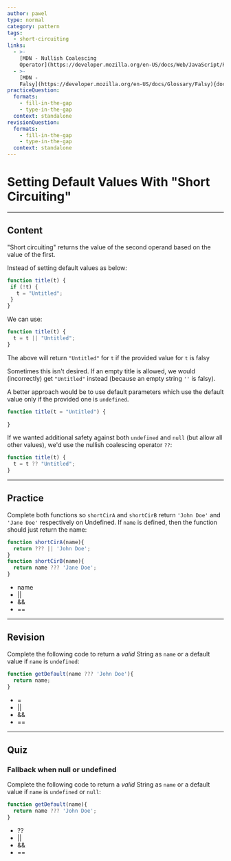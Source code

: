 ```yaml
---
author: pawel
type: normal
category: pattern
tags:
  - short-circuiting
links:
  - >-
    [MDN - Nullish Coalescing
    Operator](https://developer.mozilla.org/en-US/docs/Web/JavaScript/Reference/Operators/Nullish_coalescing_operator){documentation}
  - >-
    [MDN -
    Falsy](https://developer.mozilla.org/en-US/docs/Glossary/Falsy){documentation}
practiceQuestion:
  formats:
    - fill-in-the-gap
    - type-in-the-gap
  context: standalone
revisionQuestion:
  formats:
    - fill-in-the-gap
    - type-in-the-gap
  context: standalone
---
```


# Setting Default Values With "Short Circuiting"


---

## Content

"Short circuiting" returns the value of the second operand based on the value of the first.

Instead of setting default values as below:

```javascript
function title(t) {
 if (!t) {
   t = "Untitled";
 }
}
```

We can use:

```javascript
function title(t) {
  t = t || "Untitled";
}
```

The above will return `"Untitled"` for `t` if the provided value for `t` is falsy

Sometimes this isn't desired. If an empty title is allowed, we would (incorrectly) get `"Untitled"` instead (because an empty string `''` is falsy).

A better approach would be to use default parameters which use the default value only if the provided one is `undefined`.

```javascript
function title(t = "Untitled") {
  
}
```

If we wanted additional safety against both `undefined` and `null` (but allow all other values), we'd use the nullish coalescing operator `??`:

```javascript
function title(t) {
  t = t ?? "Untitled";
}
```


---

## Practice

Complete both functions so `shortCirA` and `shortCirB` return `'John Doe'` and `'Jane Doe'` respectively on Undefined. If `name` is defined, then the function should just return the name:

```javascript
function shortCirA(name){
  return ??? || 'John Doe';
}
function shortCirB(name){
  return name ??? 'Jane Doe';
}
```

- name
- ||
- &&
- ==


---

## Revision

Complete the following code to return a *valid* String as `name` or a default value if `name` is `undefined`:

```javascript
function getDefault(name ??? 'John Doe'){
  return name;
}
```

- =
- ||
- &&
- ==


---

## Quiz

### Fallback when null or undefined


Complete the following code to return a *valid* String as `name` or a default value if `name` is `undefined` or `null`:

```javascript
function getDefault(name){
  return name ??? 'John Doe';
}
```

- ??
- ||
- &&
- ==
 

